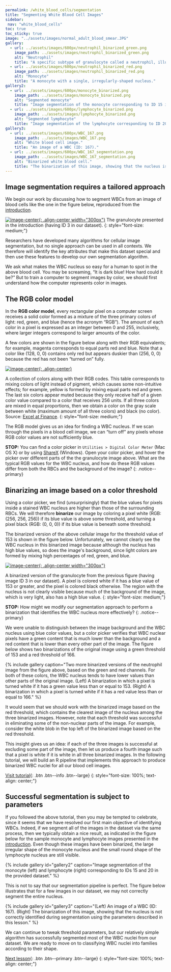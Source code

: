 ```yaml
---
permalink: /white_blood_cells/segmentation
title: "Segmenting White Blood Cell Images"
sidebar:
 nav: "white_blood_cells"
toc: true
toc_sticky: true
image: "../assets/images/normal_adult_blood_smear.JPG"
gallery:
  - url: ../assets/images/600px/neutrophil_binarized_green.png
    image_path: ../assets/images/neutrophil_binarized_green.png
    alt: "Neutrophil"
    title: "A specific subtype of granulocyte called a neutrophil, illustrating the multilobular structure of this WBC family."
  - url: ../assets/images/600px/neutrophil_binarized_red.png
    image_path: ../assets/images/neutrophil_binarized_red.png
    alt: "Monocyte"
    title: "A monocyte with a single, irregularly-shaped nucleus."
gallery2:
  - url: ../assets/images/600px/monocyte_binarized.png
    image_path: ../assets/images/monocyte_binarized.png
    alt: "Segmented monocyte"
    title: "Image segmentation of the monocyte corresponding to ID 15 in the provided dataset."
  - url: ../assets/images/600px/lymphocyte_binarized.png
    image_path: ../assets/images/lymphocyte_binarized.png
    alt: "Segmented lymphocyte"
    title: "Image segmentation of the lymphocyte corresponding to ID 20 in the provided dataset."
gallery3:
  - url: ../assets/images/600px/WBC_167.png
    image_path: ../assets/images/WBC_167.png
    alt: "White blood cell image."
    title: "An image of a WBC (ID: 167)."
  - url: ../assets/images/600px/WBC_167_segmentation.png
    image_path: ../assets/images/WBC_167_segmentation.png
    alt: "Binarized white blood cell."
    title: "The binarization of this image, showing that the nucleus is not correctly identified during segmentation using the parameters from the tutorial."
---
```


## Image segmentation requires a tailored approach

We begin our work by discussing how to segment WBCs from an image of blood cells like the one in the figure below, reproduced from the [introduction](home).

[![image-center](../assets/images/600px/neutrophil.png){: .align-center width="300px"}](../assets/images/neutrophil.png)
The granulocyte presented in the introduction (having ID 3 in our dataset).
{: style="font-size: medium;"}

Researchers have developed many algorithms for cellular image segmentation, but no single approach can be used in all contexts. We therefore will identify the key attributes that make this dataset special and then use these features to develop our own segmentation algorithm.

We ask what makes the WBC nucleus so easy for a human to spot in the above blood cell. You may be screaming, “It is dark blue! How hard could it be?” But to train a computer to segment images by color, we should first understand how the computer represents color in images.

## The RGB color model

In the **RGB color model**, every rectangular pixel on a computer screen receives a solid color formed as a mixture of the three primary colors of light: red, green, and blue (hence the acronym “RGB”). The amount of each color in a pixel is expressed as an integer between 0 and 255, inclusively, where larger integers correspond to larger amounts of the color.

A few colors are shown in the figure below along with their RGB equivalents; for example, magenta corresponds to equal parts red and blue. Note that a color like (128, 0, 0) contains only red but appears duskier than (256, 0, 0) because the red has not been “turned on” fully.

[![image-center](../assets/images/600px/RGB_color_chart.png){: .align-center}](../assets/images/RGB_color_chart.png)

A collection of colors along with their RGB codes. This table corresponds to mixing colors of light instead of pigment, which causes some non-intuitive effects; for example, yellow is formed by mixing equal parts red and green. The last six colors appear muted because they only receive half of a given color value compared to a color that receives 256 units. If all three colors are mixed in equal proportions, then we obtain a color on the gray scale between white (maximum amount of all three colors) and black (no color). Source: <a href="https://excelatfinance.com/xlf/xlf-colors-1.php" target="_blank">Excel at Finance</a>.
{: style="font-size: medium;"}

The RGB model gives us an idea for finding a WBC nucleus. If we scan through the pixels in a blood cell image, we can “turn off” any pixels whose RGB color values are not sufficiently blue.

**STOP:** You can find a color picker in `Utilities > Digital Color Meter` (Mac OS X) or by using <a href="https://getsharex.com" target="_blank">ShareX</a> (Windows). Open your color picker, and hover the picker over different parts of the the granulocyte image above. What are the typical RGB values for the WBC nucleus, and how do these RGB values differ from both the RBCs and the background of the image?
{: .notice--primary}

## Binarizing an image based on a color threshold

Using a color picker, we find (unsurprisingly) that the blue values for pixels inside a stained WBC nucleus are higher than those of the surrounding RBCs. We will therefore **binarize** our image by coloring a pixel white (RGB: (256, 256, 256)) if its blue value is above some threshold, and turning a pixel black (RGB: (0, 0, 0)) if its blue value is beneath some threshold.

The binarized version of the above cellular image for the threshold value of 153 is shown in the figure below. Unfortunately, we cannot clearly see the WBC nucleus in this binarized image because although the nucleus has high blue values, so does the image's background, since light colors are formed by mixing high percentages of red, green, and blue.

[![image-center](../assets/images/600px/neutrophil_binarized_blue.png){: .align-center width="300px"}](../assets/images/neutrophil_binarized_blue.png)

A binarized version of the granulocyte from the previous figure (having image ID 3 in our dataset). A pixel is colored white if it has a blue value of 153 or greater, and the pixel is colored black otherwise. The region with the nucleus is not clearly visible because much of the background of the image, which is very light, also has a high blue value.
{: style="font-size: medium;"}

**STOP:** How might we modify our segmentation approach to perform a binarization that identifies the WBC nucleus more effectively?
{: .notice--primary}

We were unable to distinguish between the image background and the WBC nucleus using blue color values, but a color picker verifies that WBC nuclear pixels have a green content that is much lower than the background and a red content that is lower than every other part of the image. The figure below shows two binarizations of the original image using a green threshold of 153 and a red threshold of 166.

{% include gallery caption="Two more binarized versions of the neutrophil image from the figure above, based on the green and red channels. For both of these colors, the WBC nucleus tends to have lower values than other parts of the original image. (Left) A binarization in which a pixel is turned white if it has a green value less than or equal to 153. (Right) A binarization in which a pixel is turned white if it has a red value less than or equal to 166." %}

It would seem that we should work with the binarized image based on the red threshold, which contains the clearest image of the nucleus among the three binarized images. However, note that each threshold was successful in eliminating some of the non-nuclear parts of the image. For example, consider the white blob in the top left of the binarized image based on the red threshold.

This insight gives us an idea: if each of the three images is successful at excluding some part of the image, then let us produce a fourth image such that a pixel is white if it is white in all three binarized images. In the following tutorial, we will build an R pipeline that implements this approach to produce binarized WBC nuclei for all our blood cell images.

[Visit tutorial](tutorial_nuclear_segmentation){: .btn .btn--info .btn--large}
{: style="font-size: 100%; text-align: center;"}

## Successful segmentation is subject to parameters

If you followed the above tutorial, then you may be tempted to celebrate, since it seems that we have resolved our first main objective of identifying WBCs. Indeed, if we segment all of the images in the dataset via the same process, then we typically obtain a nice result, as indicated in the figure below for the sample monocyte and lymphocyte images presented in the [introduction](home). Even though these images have been binarized, the large irregular shape of the monocyte nucleus and the small round shape of the lymphocyte nucleus are still visible.

{% include gallery id="gallery2" caption="Image segmentation of the monocyte (left) and lymphocyte (right) corresponding to IDs 15 and 20 in the provided dataset." %}

This is not to say that our segmentation pipeline is perfect. The figure below illustrates that for a few images in our dataset, we may not correctly segment the entire nucleus.

{% include gallery id="gallery3" caption="(Left) An image of a WBC (ID: 167). (Right) The binarization of this image, showing that the nucleus is not correctly identified during segmentation using the parameters described in this lesson." %}

We can continue to tweak threshold parameters, but our relatively simple algorithm has successfully segmented most of the WBC nuclei from our dataset. We are ready to move on to classifying WBC nuclei into families according to their shape.

[Next lesson](classification){: .btn .btn--primary .btn--large}
{: style="font-size: 100%; text-align: center;"}
